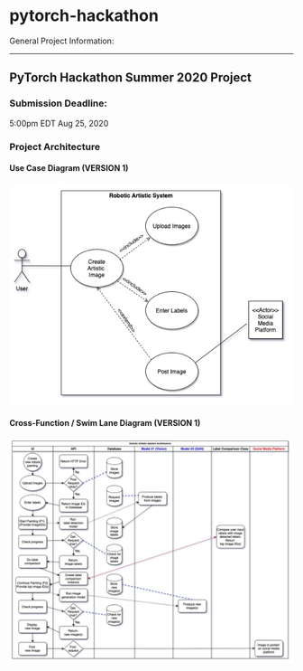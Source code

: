 # pytorch-hackathon
General Project Information:

---------------------------------------------------------------------------------------
## PyTorch Hackathon Summer 2020 Project


### Submission Deadline:
5:00pm EDT Aug 25, 2020

### Project Architecture

#### Use Case Diagram (VERSION 1)

![use case diagram](architecture/UML-Diagrams/UseCaseDiagram-PytorchHackaton-Jul20_20.jpg)

#### Cross-Function / Swim Lane Diagram (VERSION 1)

![cross-function / swim lane diagram](architecture/UML-Diagrams/Cross-funtional_SwimlaneDiagram-PyTorchHackathon-Jul20_20.jpg)
